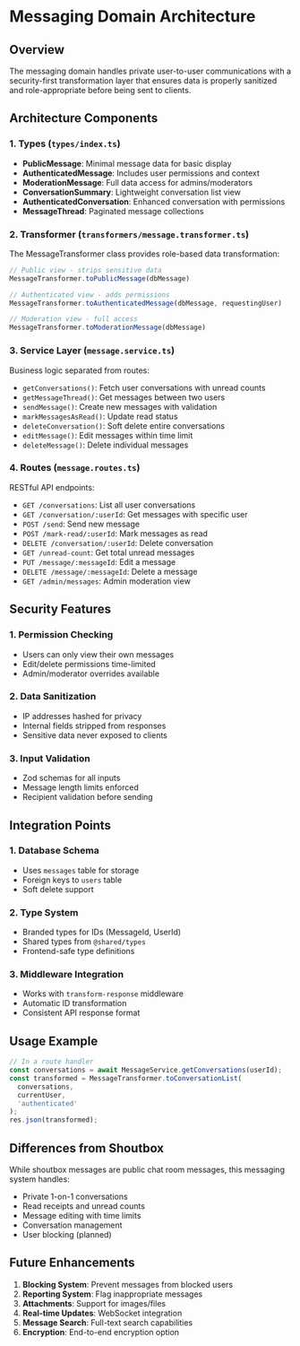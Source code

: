 # Messaging Domain Architecture

## Overview

The messaging domain handles private user-to-user communications with a security-first transformation layer that ensures data is properly sanitized and role-appropriate before being sent to clients.

## Architecture Components

### 1. Types (`types/index.ts`)
- **PublicMessage**: Minimal message data for basic display
- **AuthenticatedMessage**: Includes user permissions and context
- **ModerationMessage**: Full data access for admins/moderators
- **ConversationSummary**: Lightweight conversation list view
- **AuthenticatedConversation**: Enhanced conversation with permissions
- **MessageThread**: Paginated message collections

### 2. Transformer (`transformers/message.transformer.ts`)
The MessageTransformer class provides role-based data transformation:

```typescript
// Public view - strips sensitive data
MessageTransformer.toPublicMessage(dbMessage)

// Authenticated view - adds permissions
MessageTransformer.toAuthenticatedMessage(dbMessage, requestingUser)

// Moderation view - full access
MessageTransformer.toModerationMessage(dbMessage)
```

### 3. Service Layer (`message.service.ts`)
Business logic separated from routes:
- `getConversations()`: Fetch user conversations with unread counts
- `getMessageThread()`: Get messages between two users
- `sendMessage()`: Create new messages with validation
- `markMessagesAsRead()`: Update read status
- `deleteConversation()`: Soft delete entire conversations
- `editMessage()`: Edit messages within time limit
- `deleteMessage()`: Delete individual messages

### 4. Routes (`message.routes.ts`)
RESTful API endpoints:
- `GET /conversations`: List all user conversations
- `GET /conversation/:userId`: Get messages with specific user
- `POST /send`: Send new message
- `POST /mark-read/:userId`: Mark messages as read
- `DELETE /conversation/:userId`: Delete conversation
- `GET /unread-count`: Get total unread messages
- `PUT /message/:messageId`: Edit a message
- `DELETE /message/:messageId`: Delete a message
- `GET /admin/messages`: Admin moderation view

## Security Features

### 1. Permission Checking
- Users can only view their own messages
- Edit/delete permissions time-limited
- Admin/moderator overrides available

### 2. Data Sanitization
- IP addresses hashed for privacy
- Internal fields stripped from responses
- Sensitive data never exposed to clients

### 3. Input Validation
- Zod schemas for all inputs
- Message length limits enforced
- Recipient validation before sending

## Integration Points

### 1. Database Schema
- Uses `messages` table for storage
- Foreign keys to `users` table
- Soft delete support

### 2. Type System
- Branded types for IDs (MessageId, UserId)
- Shared types from `@shared/types`
- Frontend-safe type definitions

### 3. Middleware Integration
- Works with `transform-response` middleware
- Automatic ID transformation
- Consistent API response format

## Usage Example

```typescript
// In a route handler
const conversations = await MessageService.getConversations(userId);
const transformed = MessageTransformer.toConversationList(
  conversations,
  currentUser,
  'authenticated'
);
res.json(transformed);
```

## Differences from Shoutbox

While shoutbox messages are public chat room messages, this messaging system handles:
- Private 1-on-1 conversations
- Read receipts and unread counts
- Message editing with time limits
- Conversation management
- User blocking (planned)

## Future Enhancements

1. **Blocking System**: Prevent messages from blocked users
2. **Reporting System**: Flag inappropriate messages
3. **Attachments**: Support for images/files
4. **Real-time Updates**: WebSocket integration
5. **Message Search**: Full-text search capabilities
6. **Encryption**: End-to-end encryption option